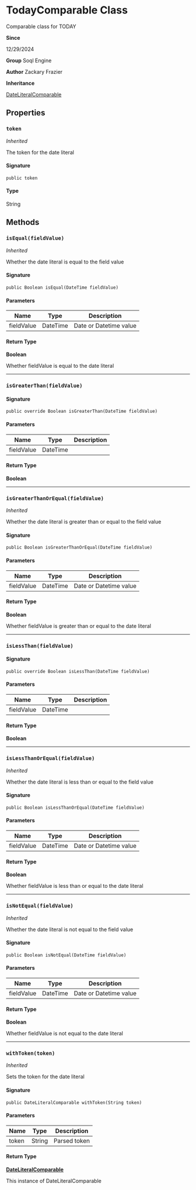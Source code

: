 # TodayComparable Class

Comparable class for TODAY

**Since** 

12/29/2024

**Group** Soql Engine

**Author** Zackary Frazier

**Inheritance**

[DateLiteralComparable](DateLiteralComparable.md)

## Properties
### `token`

*Inherited*

The token for the date literal

#### Signature
```apex
public token
```

#### Type
String

## Methods
### `isEqual(fieldValue)`

*Inherited*

Whether the date literal is equal to the field value

#### Signature
```apex
public Boolean isEqual(DateTime fieldValue)
```

#### Parameters
| Name | Type | Description |
|------|------|-------------|
| fieldValue | DateTime | Date or Datetime value |

#### Return Type
**Boolean**

Whether fieldValue is equal to the date literal

---

### `isGreaterThan(fieldValue)`

#### Signature
```apex
public override Boolean isGreaterThan(DateTime fieldValue)
```

#### Parameters
| Name | Type | Description |
|------|------|-------------|
| fieldValue | DateTime |  |

#### Return Type
**Boolean**

---

### `isGreaterThanOrEqual(fieldValue)`

*Inherited*

Whether the date literal is greater than or equal to the field value

#### Signature
```apex
public Boolean isGreaterThanOrEqual(DateTime fieldValue)
```

#### Parameters
| Name | Type | Description |
|------|------|-------------|
| fieldValue | DateTime | Date or Datetime value |

#### Return Type
**Boolean**

Whether fieldValue is greater than or equal to the date literal

---

### `isLessThan(fieldValue)`

#### Signature
```apex
public override Boolean isLessThan(DateTime fieldValue)
```

#### Parameters
| Name | Type | Description |
|------|------|-------------|
| fieldValue | DateTime |  |

#### Return Type
**Boolean**

---

### `isLessThanOrEqual(fieldValue)`

*Inherited*

Whether the date literal is less than or equal to the field value

#### Signature
```apex
public Boolean isLessThanOrEqual(DateTime fieldValue)
```

#### Parameters
| Name | Type | Description |
|------|------|-------------|
| fieldValue | DateTime | Date or Datetime value |

#### Return Type
**Boolean**

Whether fieldValue is less than or equal to the date literal

---

### `isNotEqual(fieldValue)`

*Inherited*

Whether the date literal is not equal to the field value

#### Signature
```apex
public Boolean isNotEqual(DateTime fieldValue)
```

#### Parameters
| Name | Type | Description |
|------|------|-------------|
| fieldValue | DateTime | Date or Datetime value |

#### Return Type
**Boolean**

Whether fieldValue is not equal to the date literal

---

### `withToken(token)`

*Inherited*

Sets the token for the date literal

#### Signature
```apex
public DateLiteralComparable withToken(String token)
```

#### Parameters
| Name | Type | Description |
|------|------|-------------|
| token | String | Parsed token |

#### Return Type
**[DateLiteralComparable](DateLiteralComparable.md)**

This instance of DateLiteralComparable